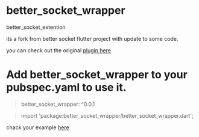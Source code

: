 # better_socket_wrapper


better_socket_extention


its a fork from better socket flutter project with update to some code.

you can check out the original [plugin here](https://github.com/ZClee128/better_socket)


# Add better_socket_wrapper to your pubspec.yaml to use it.

>better_socket_wrapper: ^0.0.1


>import 'package:better_socket_wrapper/better_socket_wrapper.dart';


chack your example [here](https://github.com/tjoshi03/better_socket_wrapper/tree/dev/example)


